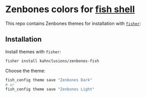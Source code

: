 # Zenbones colors for [fish shell](https://fishshell.com/)

This repo contains Zenbones themes for installation with [`fisher`](https://github.com/jorgebucaran/fisher):

## Installation

Install themes with `fisher`:

```sh
fisher install kahnclusions/zenbones-fish
```

Choose the theme:

```sh
fish_config theme save "Zenbones Dark"
# or
fish_config theme save "Zenbones Light"
```

